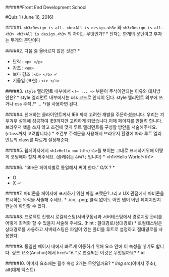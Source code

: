 ######Front End Development School

#Quiz 1 (June 16, 2016)

#####1. `<h3>Design is all. <br>All is design.<h3>` 와 `<h3>Design is all. <h3> <h3>All is design.<h3>` 의 차이는 무엇인가? *
전자는 한개의 문단이고 후자는 두개의 문단이다

#####2. 다음 중 올바르지 않은 것은? *
- 단락 : `<p> </p>`
- 강조 : `<em>`
- 보다 강조 : `<b> </b>` &#10003;
- 기울임 (표현) : `<i> </i>`

#####3. `style` 엘리먼트 내부에서 `<!— ... —>` 부분이 주석이안되는 이유와 대처방안은? *
style 엘리먼트 내부에서는 css 코드로 인식이 된다. style 엘리먼트 외부에 쓰거나 css 주석 /* ... */을 사용하면 된다.


#####4. 친애하는 클라이언트께서 IE6 까지 고려한 개발을 주문하셨습니다. 우리는 겨우겨우 설득에 성공하여 IE9까지만 고려하게 되었습니다.이제 페이지를 만들려 합니다. 브라우저 핵을 쓰지 않고 조건에 맞게 루트 엘리먼트를 구성할 방안을 서술해주세요. (`class`까지 고려합니다.) *
조건부 주석문을 사용해서 브라우저 환경에 따라 루트 엘리먼트의 class를 다르게 설정해준다.
<!--[if IE 9]> <html class="ie9"> <![endif]-->
<!--[if !IE]><!--> <html lang="ko-KR"> <!--<![endif]-->

#####5. 웹페이지에서 `<h1>Hello world!</h1>`를 보이는 그대로 표시하기위해 어떻게 코딩해야 할지 써주세요. (슬래쉬는 `&#47;` 입니다) *
&lt;h1&gt;Hello World!&lt;&#47;h1&gt;

#####6. "title은 페이지별로 통일해서 써야 한다." O/X ? *
- O
- X &#10003;

#####7. 파비콘을 페이지에 표시하기 위한 파일 포맷은?그리고 UX 관점에서 파비콘을 표시하는 목적을 서술해 주세요. *
.ico, .png; 클릭 없이도 어떤 탭이 어떤 페이지인지 한눈에 확인할 수 있다.

#####8. 프로젝트 진행시 로컬테스팅(서버구동x)과 서버테스팅에서 경로지정 관리를 어떻게 최적화 할 수 있을지 서술해 주세요. (hint : 절대경로/상대경로) *
로컬테스팅은 상대경로를 사용하고 서버테스팅은 파일이 있는 폴더를 루트로 설정하고 절대경로를 사용한다.

#####9. 동일한 페이지 내에서 빠르게 이동하기 위해 요소 안에 이 속성을 넣기도 합니다. 링크 요소(Anchor)에서 `href=“#…”`로 연결되는 이것은 무엇일까요? *
id

#####10. 이미지 요소에는 필수 속성 2개는 무엇일까요? *
_img_ src(이미지 주소), alt(대체 텍스트)